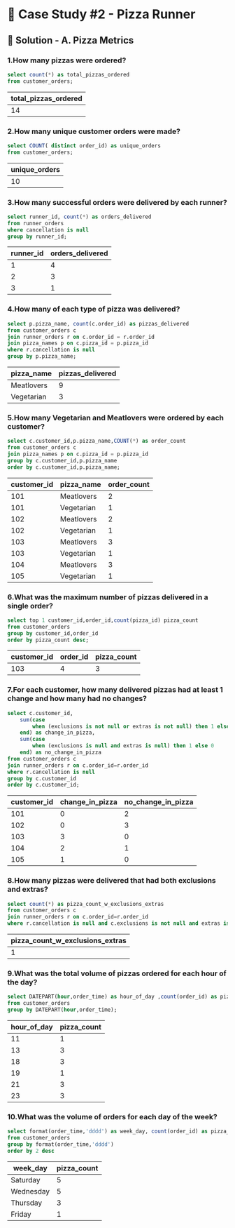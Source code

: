 # 🍕 Case Study #2 - Pizza Runner

## 🍝 Solution - A. Pizza Metrics


### 1.How many pizzas were ordered?

```sql
select count(*) as total_pizzas_ordered 
from customer_orders;
```
|total_pizzas_ordered|
|--------------------|
|14|
### 2.How many unique customer orders were made?
```sql
select COUNT( distinct order_id) as unique_orders 
from customer_orders;
```
|unique_orders|
|-------------|
|10|
### 3.How many successful orders were delivered by each runner?
```sql
select runner_id, count(*) as orders_delivered
from runner_orders
where cancellation is null 
group by runner_id;
```
| runner_id | orders_delivered |
|-----------|------------------|
| 1         | 4                |
| 2         | 3                |
| 3         | 1                |
### 4.How many of each type of pizza was delivered?
```sql
select p.pizza_name, count(c.order_id) as pizzas_delivered
from customer_orders c
join runner_orders r on c.order_id = r.order_id
join pizza_names p on c.pizza_id = p.pizza_id
where r.cancellation is null
group by p.pizza_name;
```
| pizza_name | pizzas_delivered |
|------------|------------------|
| Meatlovers | 9                |
| Vegetarian | 3                |
### 5.How many Vegetarian and Meatlovers were ordered by each customer?
```sql
select c.customer_id,p.pizza_name,COUNT(*) as order_count
from customer_orders c
join pizza_names p on c.pizza_id = p.pizza_id
group by c.customer_id,p.pizza_name
order by c.customer_id,p.pizza_name;
```
| customer_id | pizza_name | order_count |
|-------------|------------|-------------|
| 101         | Meatlovers | 2           |
| 101         | Vegetarian | 1           |
| 102         | Meatlovers | 2           |
| 102         | Vegetarian | 1           |
| 103         | Meatlovers | 3           |
| 103         | Vegetarian | 1           |
| 104         | Meatlovers | 3           |
| 105         | Vegetarian | 1           |
### 6.What was the maximum number of pizzas delivered in a single order?
```sql
select top 1 customer_id,order_id,count(pizza_id) pizza_count
from customer_orders
group by customer_id,order_id 
order by pizza_count desc;
```
| customer_id | order_id | pizza_count |
|-------------|----------|-------------|
| 103         | 4        | 3           |
### 7.For each customer, how many delivered pizzas had at least 1 change and how many had no changes?
```sql
select c.customer_id,
	sum(case
		when (exclusions is not null or extras is not null) then 1 else 0
	end) as change_in_pizza,
	sum(case
		when (exclusions is null and extras is null) then 1 else 0
	end) as no_change_in_pizza
from customer_orders c
join runner_orders r on c.order_id=r.order_id
where r.cancellation is null
group by c.customer_id
order by c.customer_id;
```
| customer_id | change_in_pizza | no_change_in_pizza |
|-------------|-----------------|--------------------|
| 101         | 0               | 2                  |
| 102         | 0               | 3                  |
| 103         | 3               | 0                  |
| 104         | 2               | 1                  |
| 105         | 1               | 0                  |
### 8.How many pizzas were delivered that had both exclusions and extras?
```sql
select count(*) as pizza_count_w_exclusions_extras
from customer_orders c
join runner_orders r on c.order_id=r.order_id
where r.cancellation is null and c.exclusions is not null and extras is not null;
```
|pizza_count_w_exclusions_extras|
|-------------------------------|
|1|
### 9.What was the total volume of pizzas ordered for each hour of the day?
```sql
select DATEPART(hour,order_time) as hour_of_day ,count(order_id) as pizza_count
from customer_orders
group by DATEPART(hour,order_time);
```
| hour_of_day | pizza_count |
|-------------|-------------|
| 11          | 1           |
| 13          | 3           |
| 18          | 3           |
| 19          | 1           |
| 21          | 3           |
| 23          | 3           |
### 10.What was the volume of orders for each day of the week?
```sql
select format(order_time,'dddd') as week_day, count(order_id) as pizza_count
from customer_orders
group by format(order_time,'dddd')
order by 2 desc
```
| week_day | pizza_count |
|----------|-------------|
| Saturday | 5           |
| Wednesday| 5           |
| Thursday | 3           |
| Friday | 1|
